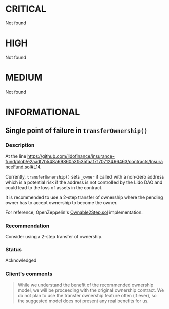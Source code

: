 # CRITICAL

Not found

# HIGH

Not found

# MEDIUM

Not found

# INFORMATIONAL

## Single point of failure in `transferOwnership()`

### Description

At the line https://github.com/lidofinance/insurance-fund/blob/e2aadf7b548a69860a3f535faaf7170712466463/contracts/InsuranceFund.sol#L14.

Currently, `transferOwnership()` sets `_owner` if called with a non-zero address which is a potential risk if the address is not controlled by the Lido DAO and could lead to the loss of assets in the contract.

It is recommended to use a 2-step transfer of ownership where the pending owner has to accept ownership to become the owner. 

For reference, OpenZeppelin's [Ownable2Step.sol](https://github.com/OpenZeppelin/openzeppelin-contracts/blob/master/contracts/access/Ownable2Step.sol) implementation.

### Recommendation

Consider using a 2-step transfer of ownership.

### Status
Acknowledged

### Client's comments
> While we understand the benefit of the recommended ownership model, we will be proceeding with the original ownership contract. We do not plan to use the transfer ownership feature often (if ever), so the suggested model does not present any real benefits for us.